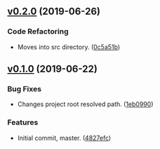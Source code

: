 <a name="v0.2.0"></a>
## [v0.2.0](https://github.com/alexseitsinger/react-ssr-webpack-config/compare/v0.1.0...v0.2.0) (2019-06-26)

### Code Refactoring
- Moves into src directory. ([0c5a51b](https://github.com/alexseitsinger/react-ssr-webpack-config/commit/0c5a51b34fcaa84e6434b1904a966208551d0d51))


<a name="v0.1.0"></a>
## [v0.1.0](https://github.com/alexseitsinger/react-ssr-webpack-config/compare/4827efc8ac6430b53b5abbdb6889174f6b1b91f6...v0.1.0) (2019-06-22)

### Bug Fixes
- Changes project root resolved path. ([1eb0990](https://github.com/alexseitsinger/react-ssr-webpack-config/commit/1eb099050690f4c7e8df435c2f581f881804e81e))

### Features
- Initial commit, master. ([4827efc](https://github.com/alexseitsinger/react-ssr-webpack-config/commit/4827efc8ac6430b53b5abbdb6889174f6b1b91f6))


